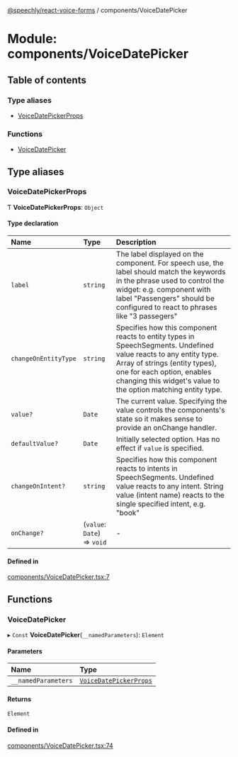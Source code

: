 [@speechly/react-voice-forms](../README.md) / components/VoiceDatePicker

# Module: components/VoiceDatePicker

## Table of contents

### Type aliases

- [VoiceDatePickerProps](components_VoiceDatePicker.md#voicedatepickerprops)

### Functions

- [VoiceDatePicker](components_VoiceDatePicker.md#voicedatepicker)

## Type aliases

### VoiceDatePickerProps

Ƭ **VoiceDatePickerProps**: `Object`

#### Type declaration

| Name | Type | Description |
| :------ | :------ | :------ |
| `label` | `string` | The label displayed on the component. For speech use, the label should match the keywords in the phrase used to control the widget: e.g. component with label "Passengers" should be configured to react to phrases like "3 passegers" |
| `changeOnEntityType` | `string` | Specifies how this component reacts to entity types in SpeechSegments. Undefined value reacts to any entity type. Array of strings (entity types), one for each option, enables changing this widget's value to the option matching entity type. |
| `value?` | `Date` | The current value. Specifying the value controls the components's state so it makes sense to provide an onChange handler. |
| `defaultValue?` | `Date` | Initially selected option. Has no effect if `value` is specified. |
| `changeOnIntent?` | `string` | Specifies how this component reacts to intents in SpeechSegments. Undefined value reacts to any intent. String value (intent name) reacts to the single specified intent, e.g. "book" |
| `onChange?` | (`value`: `Date`) => `void` | - |

#### Defined in

[components/VoiceDatePicker.tsx:7](https://github.com/speechly/speechly-demos/blob/1339333/libraries/react-voice-forms/src/components/VoiceDatePicker.tsx#L7)

## Functions

### VoiceDatePicker

▸ `Const` **VoiceDatePicker**(`__namedParameters`): `Element`

#### Parameters

| Name | Type |
| :------ | :------ |
| `__namedParameters` | [`VoiceDatePickerProps`](components_VoiceDatePicker.md#voicedatepickerprops) |

#### Returns

`Element`

#### Defined in

[components/VoiceDatePicker.tsx:74](https://github.com/speechly/speechly-demos/blob/1339333/libraries/react-voice-forms/src/components/VoiceDatePicker.tsx#L74)
